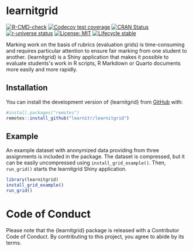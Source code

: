 # learnitgrid

<!-- badges: start -->

[![R-CMD-check](https://github.com/learnitr/learnitgrid/actions/workflows/R-CMD-check.yaml/badge.svg)](https://github.com/learnitr/learnitgrid/actions/workflows/R-CMD-check.yaml)
[![Codecov test coverage](https://img.shields.io/codecov/c/github/learnitr/learnitgrid/main.svg)](https://codecov.io/github/learnitr/learnitgrid?branch=main)
[![CRAN Status](https://www.r-pkg.org/badges/version/learnitgrid)](https://cran.r-project.org/package=learnitgrid)
[![r-universe status](https://learnitr.r-universe.dev/badges/learnitgrid)](https://learnitr.r-universe.dev/learnitgrid)
[![License: MIT](https://img.shields.io/badge/License-MIT-yellow.svg)](https://opensource.org/licenses/MIT)
[![Lifecycle stable](https://img.shields.io/badge/lifecycle-stable-brightgreen.svg)](https://lifecycle.r-lib.org/articles/stages.html#stable)

<!-- badges: end -->

Marking work on the basis of rubrics (evaluation grids) is time-consuming and requires particular attention to ensure fair marking from one student to another. {learnitgrid} is a Shiny application that makes it possible to evaluate students's work in R scripts, R Markdown or Quarto documents more easily and more rapidly.

## Installation

You can install the development version of {learnitgrid} from [GitHub](https://github.com/) with:

``` r
#install.packages("remotes")
remotes::install_github("learnitr/learnitgrid")
```

## Example

An example dataset with anonymized data providing from three assignments is included in the package. The dataset is compressed, but it can be easily uncompressed using `install_grid_example()`. Then, `run_grid()` starts the learnitgrid Shiny application.

``` r
library(learnitgrid)
install_grid_example()
run_grid()
```

# Code of Conduct

Please note that the {learnitgrid} package is released with a Contributor Code of Conduct. By contributing to this project, you agree to abide by its terms.

